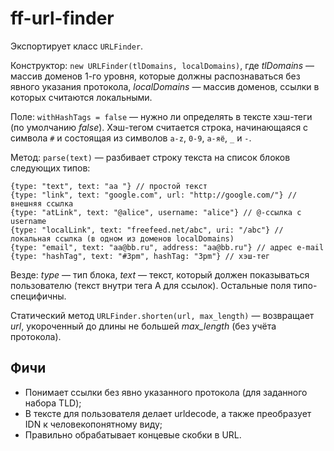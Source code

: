 # ff-url-finder

Экспортирует класс `URLFinder`.

Конструктор: `new URLFinder(tlDomains, localDomains)`, где _tlDomains_ — массив доменов 1-го уровня, которые должны распознаваться без явного указания протокола,
_localDomains_ — массив доменов, ссылки в которых считаются локальными.

Поле: `withHashTags = false` — нужно ли определять в тексте хэш-теги (по умолчанию _false_). Хэш-тегом считается строка, начинающаяся с символа `#` и 
состоящая из символов `a-z`, `0-9`, `а-яё`, `_` и `-`.

Метод: `parse(text)` — разбивает строку текста на список блоков следующих типов:

````
{type: "text", text: "aa "} // простой текст
{type: "link", text: "google.com", url: "http://google.com/"} // внешняя ссылка
{type: "atLink", text: "@alice", username: "alice"} // @-ссылка с username
{type: "localLink", text: "freefeed.net/abc", uri: "/abc"} // локальная ссылка (в одном из доменов localDomains)
{type: "email", text: "aa@bb.ru", address: "aa@bb.ru"} // адрес e-mail
{type: "hashTag", text: "#3pm", hashTag: "3pm"} // хэш-тег
````
Везде: _type_ — тип блока, _text_ — текст, который должен показываться пользователю (текст внутри тега A для ссылок). Остальные поля типо-специфичны.

Статический метод `URLFinder.shorten(url, max_length)` — возвращает _url_, укороченный до длины не большей _max_length_ (без учёта протокола).  

## Фичи

* Понимает ссылки без явно указанного протокола (для заданного набора TLD);
* В тексте для пользователя делает urldecode, а также преобразует IDN к человекопонятному виду;
* Правильно обрабатывает концевые скобки в URL.
